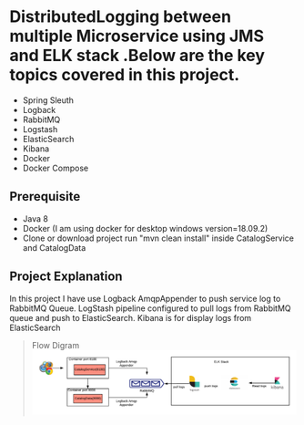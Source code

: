 # DistributedLogging between multiple Microservice using JMS and ELK stack .Below are the key topics covered in this project.

- Spring Sleuth
- Logback
- RabbitMQ
- Logstash
- ElasticSearch
- Kibana
- Docker
- Docker Compose

## Prerequisite

- Java 8
- Docker (I am using docker for desktop windows version=18.09.2)
- Clone or download project run "mvn clean install" inside CatalogService and CatalogData

## Project Explanation

In this project I have use Logback AmqpAppender to push service log to RabbitMQ Queue. LogStash pipeline configured to pull logs from RabbitMQ queue and push to ElasticSearch. Kibana is for display logs from ElasticSearch

> Flow Digram
![Flow diagram](/img/main.png)
